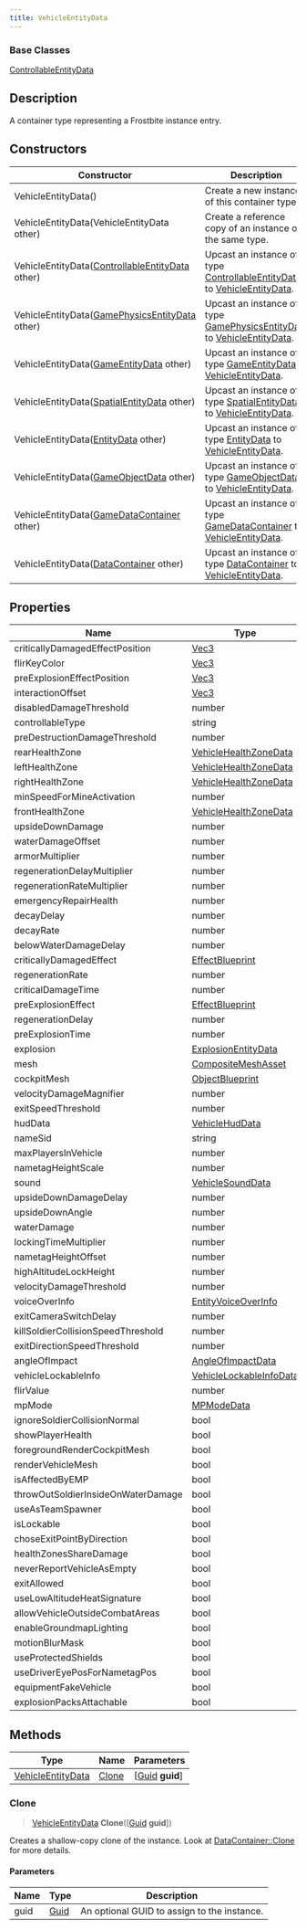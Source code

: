 ```yaml
---
title: VehicleEntityData
---
```

### Base Classes

[ControllableEntityData](/vext/ref/fb/controllableentitydata/)

## Description

A container type representing a Frostbite instance entry.

## Constructors

| Constructor                                                                  | Description                                                                                                               |
| ---------------------------------------------------------------------------- | ------------------------------------------------------------------------------------------------------------------------- |
| VehicleEntityData()                                                          | Create a new instance of this container type.                                                                             |
| VehicleEntityData(VehicleEntityData other)                                   | Create a reference copy of an instance of the same type.                                                                  |
| VehicleEntityData([ControllableEntityData](/vext/ref/fb/controllableentitydata/) other)    | Upcast an instance of type [ControllableEntityData](/vext/ref/fb/controllableentitydata/) to [VehicleEntityData](/vext/ref/fb/vehicleentitydata/).    |
| VehicleEntityData([GamePhysicsEntityData](/vext/ref/fb/gamephysicsentitydata/) other)      | Upcast an instance of type [GamePhysicsEntityData](/vext/ref/fb/gamephysicsentitydata/) to [VehicleEntityData](/vext/ref/fb/vehicleentitydata/).      |
| VehicleEntityData([GameEntityData](/vext/ref/fb/gameentitydata/) other)                    | Upcast an instance of type [GameEntityData](/vext/ref/fb/gameentitydata/) to [VehicleEntityData](/vext/ref/fb/vehicleentitydata/).                    |
| VehicleEntityData([SpatialEntityData](/vext/ref/fb/spatialentitydata/) other)              | Upcast an instance of type [SpatialEntityData](/vext/ref/fb/spatialentitydata/) to [VehicleEntityData](/vext/ref/fb/vehicleentitydata/).              |
| VehicleEntityData([EntityData](/vext/ref/fb/entitydata/) other)                            | Upcast an instance of type [EntityData](/vext/ref/fb/entitydata/) to [VehicleEntityData](/vext/ref/fb/vehicleentitydata/).                            |
| VehicleEntityData([GameObjectData](/vext/ref/fb/gameobjectdata/) other)                    | Upcast an instance of type [GameObjectData](/vext/ref/fb/gameobjectdata/) to [VehicleEntityData](/vext/ref/fb/vehicleentitydata/).                    |
| VehicleEntityData([GameDataContainer](/vext/ref/fb/gamedatacontainer/) other)              | Upcast an instance of type [GameDataContainer](/vext/ref/fb/gamedatacontainer/) to [VehicleEntityData](/vext/ref/fb/vehicleentitydata/).              |
| VehicleEntityData([DataContainer](/vext/ref/shared/class/datacontainer) other) | Upcast an instance of type [DataContainer](/vext/ref/shared/class/datacontainer) to [VehicleEntityData](/vext/ref/fb/vehicleentitydata/). |

## Properties

| Name                               | Type                                               | Description |
| ---------------------------------- | -------------------------------------------------- | ----------- |
| criticallyDamagedEffectPosition    | [Vec3](/vext/ref/shared/class/vec3)                  |             |
| flirKeyColor                       | [Vec3](/vext/ref/shared/class/vec3)                  |             |
| preExplosionEffectPosition         | [Vec3](/vext/ref/shared/class/vec3)                  |             |
| interactionOffset                  | [Vec3](/vext/ref/shared/class/vec3)                  |             |
| disabledDamageThreshold            | number                                             |             |
| controllableType                   | string                                             |             |
| preDestructionDamageThreshold      | number                                             |             |
| rearHealthZone                     | [VehicleHealthZoneData](/vext/ref/fb/vehiclehealthzonedata/)     |             |
| leftHealthZone                     | [VehicleHealthZoneData](/vext/ref/fb/vehiclehealthzonedata/)     |             |
| rightHealthZone                    | [VehicleHealthZoneData](/vext/ref/fb/vehiclehealthzonedata/)     |             |
| minSpeedForMineActivation          | number                                             |             |
| frontHealthZone                    | [VehicleHealthZoneData](/vext/ref/fb/vehiclehealthzonedata/)     |             |
| upsideDownDamage                   | number                                             |             |
| waterDamageOffset                  | number                                             |             |
| armorMultiplier                    | number                                             |             |
| regenerationDelayMultiplier        | number                                             |             |
| regenerationRateMultiplier         | number                                             |             |
| emergencyRepairHealth              | number                                             |             |
| decayDelay                         | number                                             |             |
| decayRate                          | number                                             |             |
| belowWaterDamageDelay              | number                                             |             |
| criticallyDamagedEffect            | [EffectBlueprint](/vext/ref/fb/effectblueprint/)                 |             |
| regenerationRate                   | number                                             |             |
| criticalDamageTime                 | number                                             |             |
| preExplosionEffect                 | [EffectBlueprint](/vext/ref/fb/effectblueprint/)                 |             |
| regenerationDelay                  | number                                             |             |
| preExplosionTime                   | number                                             |             |
| explosion                          | [ExplosionEntityData](/vext/ref/fb/explosionentitydata/)         |             |
| mesh                               | [CompositeMeshAsset](/vext/ref/fb/compositemeshasset/)           |             |
| cockpitMesh                        | [ObjectBlueprint](/vext/ref/fb/objectblueprint/)                 |             |
| velocityDamageMagnifier            | number                                             |             |
| exitSpeedThreshold                 | number                                             |             |
| hudData                            | [VehicleHudData](/vext/ref/fb/vehiclehuddata/)                   |             |
| nameSid                            | string                                             |             |
| maxPlayersInVehicle                | number                                             |             |
| nametagHeightScale                 | number                                             |             |
| sound                              | [VehicleSoundData](/vext/ref/fb/vehiclesounddata/)               |             |
| upsideDownDamageDelay              | number                                             |             |
| upsideDownAngle                    | number                                             |             |
| waterDamage                        | number                                             |             |
| lockingTimeMultiplier              | number                                             |             |
| nametagHeightOffset                | number                                             |             |
| highAltitudeLockHeight             | number                                             |             |
| velocityDamageThreshold            | number                                             |             |
| voiceOverInfo                      | [EntityVoiceOverInfo](/vext/ref/fb/entityvoiceoverinfo/)         |             |
| exitCameraSwitchDelay              | number                                             |             |
| killSoldierCollisionSpeedThreshold | number                                             |             |
| exitDirectionSpeedThreshold        | number                                             |             |
| angleOfImpact                      | [AngleOfImpactData](/vext/ref/fb/angleofimpactdata/)             |             |
| vehicleLockableInfo                | [VehicleLockableInfoData](/vext/ref/fb/vehiclelockableinfodata/) |             |
| flirValue                          | number                                             |             |
| mpMode                             | [MPModeData](/vext/ref/fb/mpmodedata/)                           |             |
| ignoreSoldierCollisionNormal       | bool                                               |             |
| showPlayerHealth                   | bool                                               |             |
| foregroundRenderCockpitMesh        | bool                                               |             |
| renderVehicleMesh                  | bool                                               |             |
| isAffectedByEMP                    | bool                                               |             |
| throwOutSoldierInsideOnWaterDamage | bool                                               |             |
| useAsTeamSpawner                   | bool                                               |             |
| isLockable                         | bool                                               |             |
| choseExitPointByDirection          | bool                                               |             |
| healthZonesShareDamage             | bool                                               |             |
| neverReportVehicleAsEmpty          | bool                                               |             |
| exitAllowed                        | bool                                               |             |
| useLowAltitudeHeatSignature        | bool                                               |             |
| allowVehicleOutsideCombatAreas     | bool                                               |             |
| enableGroundmapLighting            | bool                                               |             |
| motionBlurMask                     | bool                                               |             |
| useProtectedShields                | bool                                               |             |
| useDriverEyePosForNametagPos       | bool                                               |             |
| equipmentFakeVehicle               | bool                                               |             |
| explosionPacksAttachable           | bool                                               |             |

## Methods

| Type                                   | Name            | Parameters                                     |
| -------------------------------------- | --------------- | ---------------------------------------------- |
| [VehicleEntityData](/vext/ref/fb/vehicleentitydata/) | [Clone](#clone) | \[[Guid](/vext/ref/shared/class/guid) **guid**\] |

### Clone

> [VehicleEntityData](/vext/ref/fb/vehicleentitydata/) **Clone**(\[[Guid](/vext/ref/shared/class/guid) **guid**\])

Creates a shallow-copy clone of the instance. Look at [DataContainer::Clone](/vext/ref/shared/class/datacontainer#clone) for more details.

#### Parameters

| Name | Type         | Description                                 |
| ---- | ------------ | ------------------------------------------- |
| guid | [Guid](/vext/ref/shared/class/guid/) | An optional GUID to assign to the instance. |
